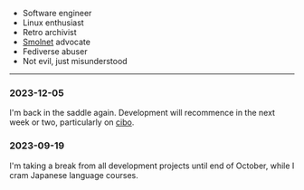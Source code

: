 - Software engineer
- Linux enthusiast
- Retro archivist
- [Smolnet](https://communitywiki.org/static/SmolNet.html) advocate
- Fediverse abuser
- Not evil, just misunderstood

---

### 2023-12-05

I'm back in the saddle again. Development will recommence in the next week or two, particularly on [cibo](https://github.com/wesker-albert/cibo).

### 2023-09-19
I'm taking a break from all development projects until end of October, while I cram Japanese language courses.
